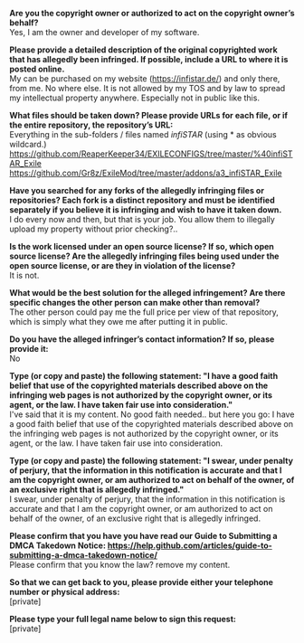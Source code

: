 **Are you the copyright owner or authorized to act on the copyright owner’s behalf?**  
Yes, I am the owner and developer of my software.

**Please provide a detailed description of the original copyrighted work that has allegedly been infringed. If possible, include a URL to where it is posted online.**  
My can be purchased on my website (https://infistar.de/) and only there, from me. No where else. It is not allowed by my TOS and by law to spread my intellectual property anywhere. Especially not in public like this.

**What files should be taken down? Please provide URLs for each file, or if the entire repository, the repository’s URL:**  
Everything in the sub-folders / files named *infiSTAR* (using * as obvious wildcard.)  
https://github.com/ReaperKeeper34/EXILECONFIGS/tree/master/%40infiSTAR_Exile  
https://github.com/Gr8z/ExileMod/tree/master/addons/a3_infiSTAR_Exile

**Have you searched for any forks of the allegedly infringing files or repositories? Each fork is a distinct repository and must be identified separately if you believe it is infringing and wish to have it taken down.**  
I do every now and then, but that is your job. You allow them to illegally upload my property without prior checking?..  

**Is the work licensed under an open source license? If so, which open source license? Are the allegedly infringing files being used under the open source license, or are they in violation of the license?**  
It is not.  

**What would be the best solution for the alleged infringement? Are there specific changes the other person can make other than removal?**  
The other person could pay me the full price per view of that repository, which is simply what they owe me after putting it in public.

**Do you have the alleged infringer’s contact information? If so, please provide it:**  
No

**Type (or copy and paste) the following statement: "I have a good faith belief that use of the copyrighted materials described above on the infringing web pages is not authorized by the copyright owner, or its agent, or the law. I have taken fair use into consideration."**  
I've said that it is my content. No good faith needed.. but here you go:
I have a good faith belief that use of the copyrighted materials described above on the infringing web pages is not authorized by the copyright owner, or its agent, or the law. I have taken fair use into consideration.

**Type (or copy and paste) the following statement: "I swear, under penalty of perjury, that the information in this notification is accurate and that I am the copyright owner, or am authorized to act on behalf of the owner, of an exclusive right that is allegedly infringed."**  
I swear, under penalty of perjury, that the information in this notification is accurate and that I am the copyright owner, or am authorized to act on behalf of the owner, of an exclusive right that is allegedly infringed.

**Please confirm that you have you have read our Guide to Submitting a DMCA Takedown Notice: https://help.github.com/articles/guide-to-submitting-a-dmca-takedown-notice/**  
Please confirm that you know the law? remove my content.

**So that we can get back to you, please provide either your telephone number or physical address:**  
[private]  

**Please type your full legal name below to sign this request:**  
[private]
